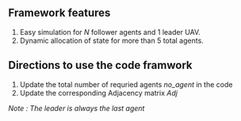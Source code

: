 ## [](#header-2)Framework features

1. Easy simulation for *N* follower agents and 1 leader UAV.
2. Dynamic allocation of state for more than 5 total agents.

## [](#header-2)Directions to use the code framwork
1. Update the total number of requried agents *no_agent* in the code
2. Update the corresponding Adjacency matrix *Adj*

*Note : The leader is always the last agent*

<br><br>
